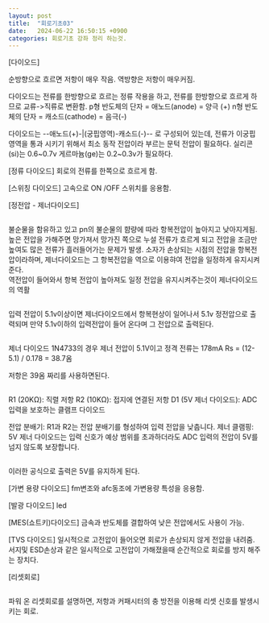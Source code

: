 ```yaml
---
layout: post
title:  "회로기초03"
date:   2024-06-22 16:50:15 +0900
categories: 회로기초 강좌 정리 하는것. 
---
```


[다이오드]
 
순방향으로 흐르면 저항이 매우 작음. 역방향은 저항이 매우커짐. 

다이오드는 전류를 한방향으로 흐르는 정류 작용을 하고, 전류를 한방향으로 흐르게 하므로 교류->직류로 변환함. 
p형 반도체의 단자 = 애노드(anode) = 양극 (+)
n형 반도체의 단자 = 캐소드(cathode) = 음극(-)

다이오드는 --애노드(+)-|(궁핍영역)-캐소드(-)-- 로 구성되어 있는데, 
전류가 이궁핍 영역을 통과 시키기 위해서 최소 동작 전압이라 부르는 문턱 전압이 필요하다. 
실리콘(si)는 0.6~0.7v 게르마늄(ge)는 0.2~0.3v가 필요하다. 


[정류 다이오드]
회로의 전류를 한쪽으로 흐르게 함. 


[스위칭 다이오드]
고속으로 ON /OFF 스위치를 응용함. 

[정전압 - 제너다이오드]

<div class="img_row">
	<img class="col three" src="{{ site.baseurl }}/img/post/02_pcbBasic/img_01.png
	" alt="" title="AC 커플링"/>
</div>

<div class="img_row">
	<img class="col three" src="{{ site.baseurl }}/img/post/02_pcbBasic/img_02.png
	" alt="" title="AC 커플링"/>
</div>

불순물을
 함유하고 있고 pn의 불순물의 햠량에 따라 항복전압이 높아지고 낮아지게됨. 
높은 전압을 가해주면 망가져서 망가진 쪽으로 누설 전류가 흐르게 되고 전압을 조금만 높여도 많은 전류가 흘러들어가는 문제가 발생. 
소자가 손상되는 시점의 전압을 항복전압이라하며, 제너다이오드는 그 항복전압을 역으로 이용햐여 전압을 일정하게 유지시켜준다.  
역전압이 들어와서 항복 전압이 높아져도 일정 전압을 유지시켜주는것이 제너다이오드의 역활


<div class="img_row">
	<img class="col three" src="{{ site.baseurl }}/img/post/02_pcbBasic/img_03.png
	" alt="" title="AC 커플링"/>
</div>

입력 전압이 5.1v이상이면 제너다이오드에서 항복현상이 일어나서 5.1v 정전압으로 출력되며 만약 5.1v이하의 입력전압이 들어 온다며 그 전압으로 출력된다. 


<div class="img_row">
	<img class="col three" src="{{ site.baseurl }}/img/post/02_pcbBasic/img_04.png
	" alt="" title="AC 커플링"/>
</div>

<div class="img_row">
	<img class="col three" src="{{ site.baseurl }}/img/post/02_pcbBasic/img_04.jpg
	" alt="" title="AC 커플링"/>
</div>

제너 다이오드 1N4733의 경우 제너 전압이 5.1V이고 정격 전류는 178mA
Rs = (12-5.1) / 0.178 = 38.7옴

저항은 39옴 짜리를 사용하면된다. 


<div class="img_row">
	<img class="col three" src="{{ site.baseurl }}/img/post/02_pcbBasic/img_05.png
	" alt="" title="AC 커플링"/>
</div>

R1 (20KΩ): 직렬 저항
R2 (10KΩ): 접지에 연결된 저항
D1 (5V 제너 다이오드): ADC 입력을 보호하는 클램프 다이오드

전압 분배기: R1과 R2는 전압 분배기를 형성하여 입력 전압을 낮춥니다.
제너 클램핑: 5V 제너 다이오드는 입력 신호가 예상 범위를 초과하더라도 ADC 입력의 전압이 5V를 넘지 않도록 보장합니다.

<div class="img_row">
	<img class="col three" src="{{ site.baseurl }}/img/post/02_pcbBasic/img_05.jpg
	" alt="" title="AC 커플링"/>
</div>


이러한 공식으로 출력은 5V를 유지하게 된다. 



[가변 용량 다이오드]
fm변조와 afc동조에 가변용량 특성을 응용함. 

[발광 다이오드]
led

[MES(쇼트키)다이오드]
금속과 반도체를 결합하여 낮은 전압에서도 사용이 가능. 

[TVS 다이오드]
일시적으로 고전압이 들어오면 회로가 손상되지 않게 전압을 내려줌. 서지및 ESD손상과 같은 일시적으로 고전압이 
가해졌을때 순간적으로 회로를 방지 해주는 장치다.




[리셋회로]


<div class="img_row">
	<img class="col three" src="{{ site.baseurl }}/img/post/02_pcbBasic/img_06.jpg
	" alt="" title="AC 커플링"/>
</div>



파워 온 리셋회로를 설명하면, 저항과 커패시터의 충 방전을 이용해 리셋 신호를 발생시키는 회로. 

